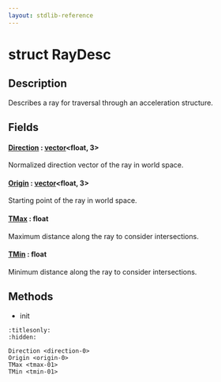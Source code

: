 ```yaml
---
layout: stdlib-reference
---
```


# struct RayDesc

## Description

Describes a ray for traversal through an acceleration structure.


## Fields

####  <a id="decl-Direction"></a>[Direction](direction-0) : [vector](../vector/index)\<float, 3\>
Normalized direction vector of the ray in world space.

####  <a id="decl-Origin"></a>[Origin](origin-0) : [vector](../vector/index)\<float, 3\>
Starting point of the ray in world space.

####  <a id="decl-TMax"></a>[TMax](tmax-01) : float
Maximum distance along the ray to consider intersections.

####  <a id="decl-TMin"></a>[TMin](tmin-01) : float
Minimum distance along the ray to consider intersections.


## Methods

* init


```{toctree}
:titlesonly:
:hidden:

Direction <direction-0>
Origin <origin-0>
TMax <tmax-01>
TMin <tmin-01>
```
